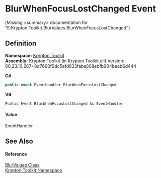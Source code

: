 # BlurWhenFocusLostChanged Event


\[Missing &lt;summary&gt; documentation for "E:Krypton.Toolkit.BlurValues.BlurWhenFocusLostChanged"\]



## Definition
**Namespace:** <a href="79d2eac2-21f4-54ff-7552-b20c33c30600.md">Krypton.Toolkit</a>  
**Assembly:** Krypton.Toolkit (in Krypton.Toolkit.dll) Version: 80.23.10.287+8d7660f9dc5efd033fabe008ebfb904beab6d444

**C#**
``` C#
public event EventHandler BlurWhenFocusLostChanged
```
**VB**
``` VB
Public Event BlurWhenFocusLostChanged As EventHandler
```



#### Value
EventHandler

## See Also


#### Reference
<a href="a590bc45-2a59-a2a4-a05e-980aeb308293.md">BlurValues Class</a>  
<a href="79d2eac2-21f4-54ff-7552-b20c33c30600.md">Krypton.Toolkit Namespace</a>  
